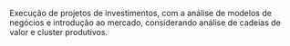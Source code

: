 Execução de projetos de investimentos, com a análise de modelos de negócios e introdução ao mercado, considerando análise de cadeias de valor e cluster produtivos.
